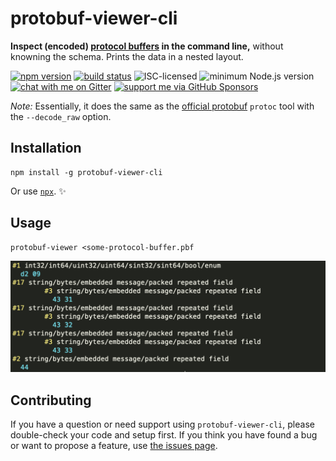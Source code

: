 # protobuf-viewer-cli

**Inspect (encoded) [protocol buffers](https://developers.google.com/protocol-buffers) in the command line,** without knowning the schema. Prints the data in a nested layout.

[![npm version](https://img.shields.io/npm/v/protobuf-viewer-cli.svg)](https://www.npmjs.com/package/protobuf-viewer-cli)
[![build status](https://api.travis-ci.org/derhuerst/protobuf-viewer-cli.svg?branch=master)](https://travis-ci.org/derhuerst/protobuf-viewer-cli)
![ISC-licensed](https://img.shields.io/github/license/derhuerst/protobuf-viewer-cli.svg)
![minimum Node.js version](https://img.shields.io/node/v/protobuf-viewer-cli.svg)
[![chat with me on Gitter](https://img.shields.io/badge/chat%20with%20me-on%20gitter-512e92.svg)](https://gitter.im/derhuerst)
[![support me via GitHub Sponsors](https://img.shields.io/badge/support%20me-donate-fa7664.svg)](https://github.com/sponsors/derhuerst)

*Note:* Essentially, it does the same as the [official protobuf](https://github.com/protocolbuffers/protobuf) `protoc` tool with the `--decode_raw` option.


## Installation

```shell
npm install -g protobuf-viewer-cli
```

Or use [`npx`](https://npmjs.com/package/npx). ✨


## Usage

```shell
protobuf-viewer <some-protocol-buffer.pbf
```

![screenshot of example output](screenshot.png)


## Contributing

If you have a question or need support using `protobuf-viewer-cli`, please double-check your code and setup first. If you think you have found a bug or want to propose a feature, use [the issues page](https://github.com/derhuerst/protobuf-viewer-cli/issues).
